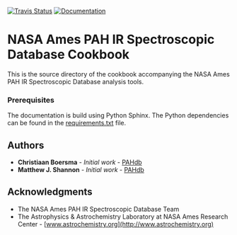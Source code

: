 [![Travis Status](https://img.shields.io/travis/PAHdb/cookbook.svg)](https://travis-ci.org/PAHdb/cookbook) [![Documentation](https://img.shields.io/badge/docs-available-brightgreen.svg)](https://pahdb.github.io/cookbook/)

# NASA Ames PAH IR Spectroscopic Database Cookbook

This is the source directory of the cookbook accompanying the NASA
Ames PAH IR Spectroscopic Database analysis tools.

### Prerequisites

The documentation is build using Python Sphinx. The Python
dependencies can be found in the [requirements.txt](requirements.txt)
file.

## Authors

* **Christiaan Boersma** - *Initial work* - [PAHdb](https://github.com/PAHdb)
* **Matthew J. Shannon** - *Initial work* - [PAHdb](https://github.com/PAHdb)

## Acknowledgments

* The NASA Ames PAH IR Spectroscopic Database Team
* The Astrophysics & Astrochemistry Laboratory at NASA Ames Research
  Center - [www.astrochemistry.org](http://www.astrochemistry.org)

